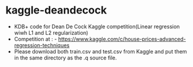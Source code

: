 # kaggle-deandecock
- KDB+ code for Dean De Cock Kaggle competition(Linear regression wiwh L1 and L2 regularization)
- Competition at : - https://www.kaggle.com/c/house-prices-advanced-regression-techniques 
- Please download both train.csv and test.csv from Kaggle and put them in the same directory as the .q source file. 
